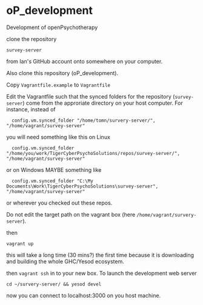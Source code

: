 oP_development
==============

Development of openPsychotherapy

clone the repository

`survey-server`

from Ian's GitHub account onto somewhere on your computer. 

Also clone this repository (oP_development). 

Copy `Vagrantfile.example` to `Vagrantfile`

Edit the Vagrantfile such that the synced folders for the repository
(`survey-server`) come from the approriate directory on
your host computer. For instance, instead of

```
  config.vm.synced_folder "/home/tomn/survery-server/", "/home/vagrant/survey-server"
```

you will need something like this on Linux

```
  config.vm.synced_folder "/home/you/work/TigerCyberPsychoSolutions/repos/survey-server/", "/home/vagrant/survey-server"
```

or on Windows MAYBE something like

```
  config.vm.synced_folder "C:\My Documents\Work\TigerCyberPsychoSolutions\survey-server", "/home/vagrant/survey-server"
```

or wherever you checked out these repos.

Do not edit the target path on the vagrant box (here `/home/vagrant/survery-server`). 

then

`vagrant up`

this will take a long time (30 mins?) the first time because it is
downloading and building the whole GHC/Yesod ecosystem.

then `vagrant ssh` in to your new box. To launch the development web server
 
```
cd ~/survery-server/ && yesod devel
```

now you can connect to localhost:3000 on you host machine.


